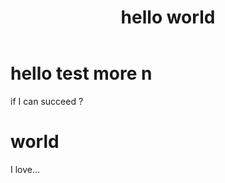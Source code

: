 ﻿---
layout: post
title: "hello world"
description: "just a test"
category: test
tags: [test, blog]
---

# hello test more n

if I can succeed ?

# world

I love...
